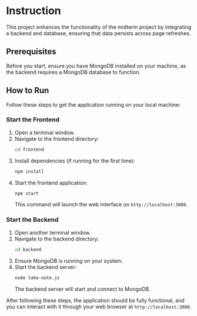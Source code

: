 # Instruction

This project enhances the functionality of the midterm project by integrating a backend and database, ensuring that data persists across page refreshes.

## Prerequisites
Before you start, ensure you have MongoDB installed on your machine, as the backend requires a MongoDB database to function.

## How to Run

Follow these steps to get the application running on your local machine:

### Start the Frontend
1. Open a terminal window.
2. Navigate to the frontend directory:
   ```bash
   cd frontend
   ```
3. Install dependencies (if running for the first time):
   ```bash
   npm install
   ```
4. Start the frontend application:
   ```bash
   npm start
   ```
   This command will launch the web interface on `http://localhost:3000`.

### Start the Backend
1. Open another terminal window.
2. Navigate to the backend directory:
   ```bash
   cd backend
   ```
3. Ensure MongoDB is running on your system.
4. Start the backend server:
   ```bash
   node take-note.js
   ```
   The backend server will start and connect to MongoDB.

After following these steps, the application should be fully functional, and you can interact with it through your web browser at `http://localhost:3000`.
